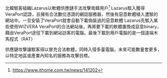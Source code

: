 
北韓駭客組織Lazarus以軟體供應鏈手法攻擊南韓用戶[^1]
Lazarus駭入獲得VeraPort認證，且擁有合法數位憑證的網誌服務器，然後有惡意軟體植入遭駭的網站中。一旦安裝了VeraPort就會自動下載偽裝過的惡意軟體
Lazarus先駭入某些使用WIZVERA VeraPort的合法網站後，再將要下載的軟體置換成惡意binary，藉由VeraPort途徑下載到網站訪客的電腦。最後下載到用戶電腦的是一個遠端木馬程式（RAT）


供應鏈攻擊讓駭客得以冒充合法軟體，同時入侵多臺電腦，未來可能數量會更多，以特定地區或產業內知名的服務為攻擊目標。


[^1]: https://www.ithome.com.tw/news/141202